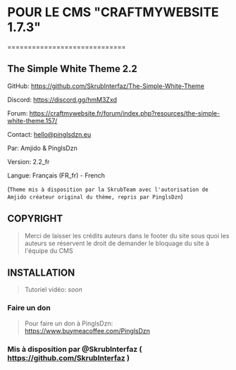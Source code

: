 ﻿# POUR LE CMS "CRAFTMYWEBSITE 1.7.3"
=============================
## The Simple White Theme 2.2

GitHub: https://github.com/SkrubInterfaz/The-Simple-White-Theme

Discord: https://discord.gg/hmM3Zxd

Forum: https://craftmywebsite.fr/forum/index.php?resources/the-simple-white-theme.157/

Contact: [hello@pinglsdzn.eu](mailto://hello@pinglsdzn.eu)

Par: Amjido & PinglsDzn 

Version: 2.2_fr

Langue: Français (FR_fr) - French


(`Theme mis à disposition par la SkrubTeam avec l'autorisation de Amjido créateur original du thème, repris par PinglsDzn`)

## COPYRIGHT

> Merci de laisser les crédits auteurs dans le footer du site sous quoi les auteurs se réservent le droit de demander le bloquage du site à l'équipe du CMS

## INSTALLATION

> Tutoriel vidéo: *soon*

### Faire un don

> Pour faire un don à PinglsDzn: https://www.buymeacoffee.com/PinglsDzn

### Mis à disposition par @SkrubInterfaz ( https://github.com/SkrubInterfaz )
